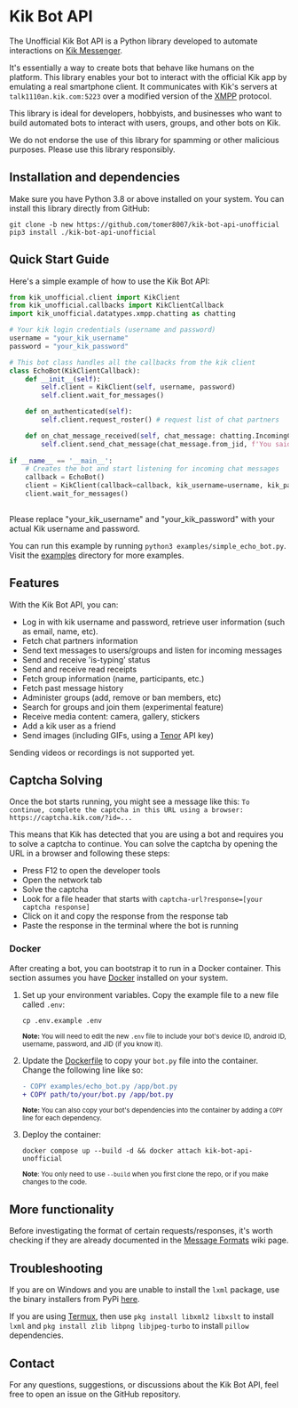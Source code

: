 # Kik Bot API #
The Unofficial Kik Bot API is a Python library developed to automate interactions on [Kik Messenger](https://www.kik.com).

It's essentially a way to create bots that behave like humans on the platform. This library enables your bot to interact with the official Kik app by emulating a real smartphone client. It communicates with Kik's servers at `talk1110an.kik.com:5223` over a modified version of the [XMPP](https://xmpp.org/about/technology-overview.html) protocol.

This library is ideal for developers, hobbyists, and businesses who want to build automated bots to interact with users, groups, and other bots on Kik.

We do not endorse the use of this library for spamming or other malicious purposes. Please use this library responsibly.

## Installation and dependencies ##
Make sure you have Python 3.8 or above installed on your system. You can install this library directly from GitHub:
```
git clone -b new https://github.com/tomer8007/kik-bot-api-unofficial
pip3 install ./kik-bot-api-unofficial
```
## Quick Start Guide ##
Here's a simple example of how to use the Kik Bot API:

```python
from kik_unofficial.client import KikClient
from kik_unofficial.callbacks import KikClientCallback
import kik_unofficial.datatypes.xmpp.chatting as chatting

# Your kik login credentials (username and password)
username = "your_kik_username"
password = "your_kik_password"

# This bot class handles all the callbacks from the kik client
class EchoBot(KikClientCallback):
    def __init__(self):
        self.client = KikClient(self, username, password)
        self.client.wait_for_messages()

    def on_authenticated(self):
        self.client.request_roster() # request list of chat partners

    def on_chat_message_received(self, chat_message: chatting.IncomingChatMessage):
        self.client.send_chat_message(chat_message.from_jid, f'You said "{chat_message.body}"!')
    
if __name__ == '__main__':
    # Creates the bot and start listening for incoming chat messages
    callback = EchoBot()
    client = KikClient(callback=callback, kik_username=username, kik_password=password)
    client.wait_for_messages()
        
```
Please replace "your_kik_username" and "your_kik_password" with your actual Kik username and password.

You can run this example by running `python3 examples/simple_echo_bot.py`. Visit the [examples](examples) directory for more examples.

## Features ##
With the Kik Bot API, you can:

- Log in with kik username and password, retrieve user information (such as email, name, etc).
- Fetch chat partners information
- Send text messages to users/groups and listen for incoming messages
- Send and receive 'is-typing' status
- Send and receive read receipts
- Fetch group information (name, participants, etc.)
- Fetch past message history
- Administer groups (add, remove or ban members, etc)
- Search for groups and join them (experimental feature)
- Receive media content: camera, gallery, stickers
- Add a kik user as a friend
- Send images (including GIFs, using a [Tenor](https://developers.google.com/tenor/guides/quickstart) API key)

Sending videos or recordings is not supported yet.

## Captcha Solving ##
Once the bot starts running, you might see a message like this:
`To continue, complete the captcha in this URL using a browser: https://captcha.kik.com/?id=...`


This means that Kik has detected that you are using a bot and requires you to solve a captcha to continue. You can solve the captcha by opening the URL in a browser and following these steps:

- Press F12 to open the developer tools
- Open the network tab
- Solve the captcha
- Look for a file header that starts with `captcha-url?response=[your captcha response]`
- Click on it and copy the response from the response tab
- Paste the response in the terminal where the bot is running


### Docker ###
After creating a bot, you can bootstrap it to run in a Docker container. This section assumes you have [Docker](https://docs.docker.com/get-docker/) installed on your system.

1. Set up your environment variables. Copy the example file to a new file called `.env`:
    ```shell
    cp .env.example .env
    ```
    <sub>**Note:** You will need to edit the new `.env` file to include your bot's device ID, android ID, username, password, and JID (if you know it).</sub>

2. Update the [Dockerfile](Dockerfile) to copy your `bot.py` file into the container. Change the following line like so:
   ```diff
   - COPY examples/echo_bot.py /app/bot.py
   + COPY path/to/your/bot.py /app/bot.py
   ```
   <sub>**Note:** You can also copy your bot's dependencies into the container by adding a `COPY` line for each dependency.</sub>

3. Deploy the container:
    ```shell
    docker compose up --build -d && docker attach kik-bot-api-unofficial
    ```
    <sub>**Note**: You only need to use `--build` when you first clone the repo, or if you make changes to the code.</sub>

## More functionality
Before investigating the format of certain requests/responses, it's worth checking if they are already documented in the [Message Formats](https://github.com/tomer8007/kik-bot-api-unofficial/wiki/Message-Formats) wiki page.

## Troubleshooting
If you are on Windows and you are unable to install the `lxml` package, use the binary installers from PyPi [here](https://pypi.python.org/pypi/lxml/3.3.5#downloads).

If you are using [Termux](https://termux.com/), then use `pkg install libxml2 libxslt` to install `lxml` and `pkg install zlib libpng libjpeg-turbo` to install `pillow` dependencies.

## Contact ##
For any questions, suggestions, or discussions about the Kik Bot API, feel free to open an issue on the GitHub repository.
